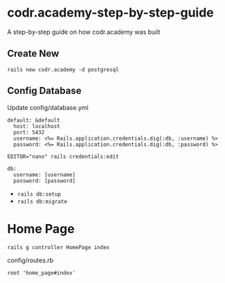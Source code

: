 # codr.academy-step-by-step-guide
A step-by-step guide on how codr.academy was built


## Create New
`rails new codr.academy -d postgresql`

## Config Database

Update config/database.yml

```
default: &default
  host: localhost
  port: 5432
  username: <%= Rails.application.credentials.dig(:db, :username) %>
  password: <%= Rails.application.credentials.dig(:db, :password) %>
```

`EDITOR="nano" rails credentials:edit`

```
db:
  username: [username]
  password: [password]
```

- `rails db:setup`
- `rails db:migrate`

# Home Page

`rails g controller HomePage index`

config/routes.rb

```
root 'home_page#index'
```

